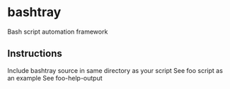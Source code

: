 # bashtray
Bash script automation framework

## Instructions
Include bashtray source in same directory as your script
See foo script as an example
See foo-help-output
